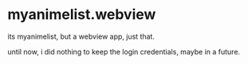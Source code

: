# myanimelist.webview
its myanimelist, but a webview app, just that.

until now, i did nothing to keep the login credentials, maybe in a future.
